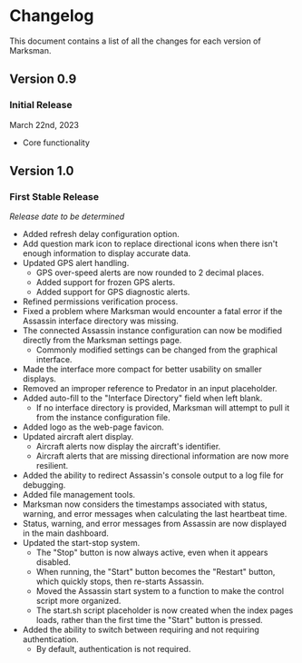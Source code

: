 # Changelog

This document contains a list of all the changes for each version of Marksman.


## Version 0.9

### Initial Release

March 22nd, 2023

- Core functionality


## Version 1.0

### First Stable Release

*Release date to be determined*

- Added refresh delay configuration option.
- Add question mark icon to replace directional icons when there isn't enough information to display accurate data.
- Updated GPS alert handling.
    - GPS over-speed alerts are now rounded to 2 decimal places.
    - Added support for frozen GPS alerts.
    - Added support for GPS diagnostic alerts.
- Refined permissions verification process.
- Fixed a problem where Marksman would encounter a fatal error if the Assassin interface directory was missing.
- The connected Assassin instance configuration can now be modified directly from the Marksman settings page.
    - Commonly modified settings can be changed from the graphical interface.
- Made the interface more compact for better usability on smaller displays.
- Removed an improper reference to Predator in an input placeholder.
- Added auto-fill to the "Interface Directory" field when left blank.
    - If no interface directory is provided, Marksman will attempt to pull it from the instance configuration file.
- Added logo as the web-page favicon.
- Updated aircraft alert display.
    - Aircraft alerts now display the aircraft's identifier.
    - Aircraft alerts that are missing directional information are now more resilient.
- Added the ability to redirect Assassin's console output to a log file for debugging.
- Added file management tools.
- Marksman now considers the timestamps associated with status, warning, and error messages when calculating the last heartbeat time.
- Status, warning, and error messages from Assassin are now displayed in the main dashboard.
- Updated the start-stop system.
    - The "Stop" button is now always active, even when it appears disabled.
    - When running, the "Start" button becomes the "Restart" button, which quickly stops, then re-starts Assassin.
    - Moved the Assassin start system to a function to make the control script more organized.
    - The start.sh script placeholder is now created when the index pages loads, rather than the first time the "Start" button is pressed.
- Added the ability to switch between requiring and not requiring authentication.
    - By default, authentication is not required.
